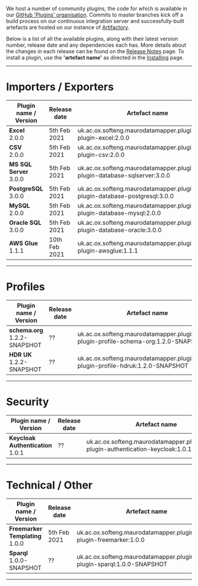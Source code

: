 We host a number of community plugins, the code for which is available in
our [GitHub 'Plugins' organisation](https://github.com/MauroDataMapper-Plugins).
Commits to master branches kick off a build process on our continuous integration server and successfully-built artefacts are hosted on our instance
of [Artifactory](https://jenkins.cs.ox.ac.uk/artifactory).

Below is a list of all the available plugins, along with their latest version number, release date and any dependencies each has. More details about the
changes in each release can be found on the [Release Notes](/about/release-notes) page. To install a plugin, use the **'artefact name'** as directed in
the [Installing](../docker) page.

---

# Importers / Exporters

<table style="width: 100%;">
    <thead>
        <tr>
            <th style="width: 25%;"><b>Plugin name / Version</b></th>
            <th style="width: 20%;"><b>Release date</b></th>
            <th style="width: 25%;"><b>Artefact name</b></th>
            <th style="width: 30%;"><b>Dependencies</b></th>
        </tr>
    </thead>
    <tbody>
        <tr>
            <td><b>Excel</b><br/>2.0.0</td>
            <td>5th Feb 2021</td>
            <td>uk.ac.ox.softeng.maurodatamapper.plugins:mdm-plugin-excel:2.0.0</td>
            <td>Core &gt;= 4.0.0</td>
        </tr>
        <tr>
            <td><b>CSV</b><br/>2.0.0</td>
            <td>5th Feb 2021</td>
            <td>uk.ac.ox.softeng.maurodatamapper.plugins:mdm-plugin-csv:2.0.0</td>
            <td>Core &gt;= 4.0.0</td>
        </tr>
        <tr>
            <td><b>MS SQL Server</b><br/>3.0.0</td>
            <td>5th Feb 2021</td>
            <td>uk.ac.ox.softeng.maurodatamapper.plugins:mdm-plugin-database-sqlserver:3.0.0</td>
            <td>Core &gt;= 4.0.0</td>
        </tr>
        <tr>
            <td><b>PostgreSQL</b><br/>3.0.0</td>
            <td>5th Feb 2021</td>
            <td>uk.ac.ox.softeng.maurodatamapper.plugins:mdm-plugin-database-postgresql:3.0.0</td>
            <td>Core &gt;= 4.0.0</td>
        </tr>
        <tr>
            <td><b>MySQL</b><br/>2.0.0</td>
            <td>5th Feb 2021</td>
            <td>uk.ac.ox.softeng.maurodatamapper.plugins:mdm-plugin-database-mysql:2.0.0</td>
            <td>Core &gt;= 4.0.0</td>
        </tr>
        <tr>
            <td><b>Oracle SQL</b><br/>3.0.0</td>
            <td>5th Feb 2021</td>
            <td>uk.ac.ox.softeng.maurodatamapper.plugins:mdm-plugin-database-oracle:3.0.0</td>
            <td>Core &gt;= 4.0.0</td>
        </tr>
        <tr>
            <td><b>AWS Glue</b><br/>1.1.1</td>
            <td>10th Feb 2021</td>
            <td>uk.ac.ox.softeng.maurodatamapper.plugins:mdm-plugin-awsglue:1.1.1</td>
            <td>Core &gt;= 4.0.0</td>
        </tr>
    </tbody>
</table>

---

# Profiles

<table style="width: 100%;">
    <thead>
        <tr>
            <th style="width: 25%;"><b>Plugin name / Version</b></th>
            <th style="width: 20%;"><b>Release date</b></th>
            <th style="width: 25%;"><b>Artefact name</b></th>
            <th style="width: 30%;"><b>Dependencies</b></th>
        </tr>
    </thead>
    <tbody>
        <tr>
            <td><b>schema.org</b><br/>1.2.2-SNAPSHOT</td>
            <td> ?? </td>
            <td>uk.ac.ox.softeng.maurodatamapper.plugins:mdm-plugin-profile-schema-org:1.2.0-SNAPSHOT</td>
            <td>Core &gt;= 4.0.0</td>
        </tr>
        <tr>
            <td><b>HDR UK</b><br/>1.2.2-SNAPSHOT</td>
            <td> ?? </td>
            <td>uk.ac.ox.softeng.maurodatamapper.plugins:mdm-plugin-profile-hdruk:1.2.0-SNAPSHOT</td>
            <td>Core &gt;= 4.0.0</td>
        </tr>
    </tbody>
</table>

---

# Security

<table style="width: 100%;">
    <thead>
        <tr>
            <th style="width: 25%;"><b>Plugin name / Version</b></th>
            <th style="width: 20%;"><b>Release date</b></th>
            <th style="width: 25%;"><b>Artefact name</b></th>
            <th style="width: 30%;"><b>Dependencies</b></th>
        </tr>
    </thead>
    <tbody>
        <tr>
            <td><b>Keycloak Authentication</b><br/>1.0.1</td>
            <td> ?? </td>
            <td>uk.ac.ox.softeng.maurodatamapper.plugins:mdm-plugin-authentication-keycloak:1.0.1</td>
            <td>Core &gt;= 4.0.0</td>
        </tr>
    </tbody>
</table>

---

# Technical / Other

<table style="width: 100%;">
    <thead>
        <tr>
            <th style="width: 25%;"><b>Plugin name / Version</b></th>
            <th style="width: 20%;"><b>Release date</b></th>
            <th style="width: 25%;"><b>Artefact name</b></th>
            <th style="width: 30%;"><b>Dependencies</b></th>
        </tr>
    </thead>
    <tbody>
        <tr>
            <td><b>Freemarker Templating</b><br/>1.0.0</td>
            <td>5th Feb 2021</td>
            <td>uk.ac.ox.softeng.maurodatamapper.plugins:mdm-plugin-freemarker:1.0.0</td>
            <td>Core &gt;= 4.0.0</td>
        </tr>
        <tr>
            <td><b>Sparql</b><br/>1.0.0-SNAPSHOT</td>
            <td> ?? </td>
            <td>uk.ac.ox.softeng.maurodatamapper.plugins:mdm-plugin-sparql:1.0.0-SNAPSHOT</td>
            <td>Core &gt;= 4.0.0</td>
        </tr>
    </tbody>
</table>


<!--  LocalWords:  plugins Artifactory plugin thead tr th tbody td br
 -->
<!--  LocalWords:  gt PostgreSQL AWS Keycloak Freemarker Sparql
 -->

---